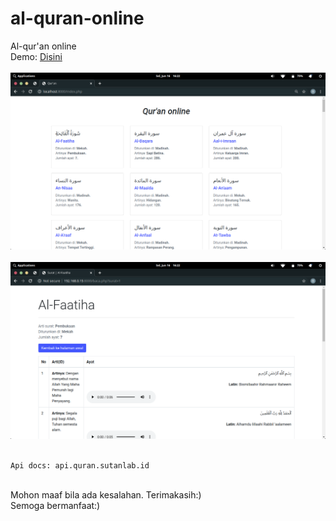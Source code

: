 # al-quran-online
Al-qur'an online
<br>
Demo: <a href="http://gapenting.xyz/quran">Disini</a>
<br><br>
<img src="Screenshot from 2020-06-16 16-22-32.png" alt="Gambar">
<br><br>
<img src="Screenshot from 2020-06-16 16-22-53.png" alt="Gambar">
<br><br>
```
Api docs: api.quran.sutanlab.id
```
<br>
Mohon maaf bila ada kesalahan.
Terimakasih:)
<br>
Semoga bermanfaat:)
